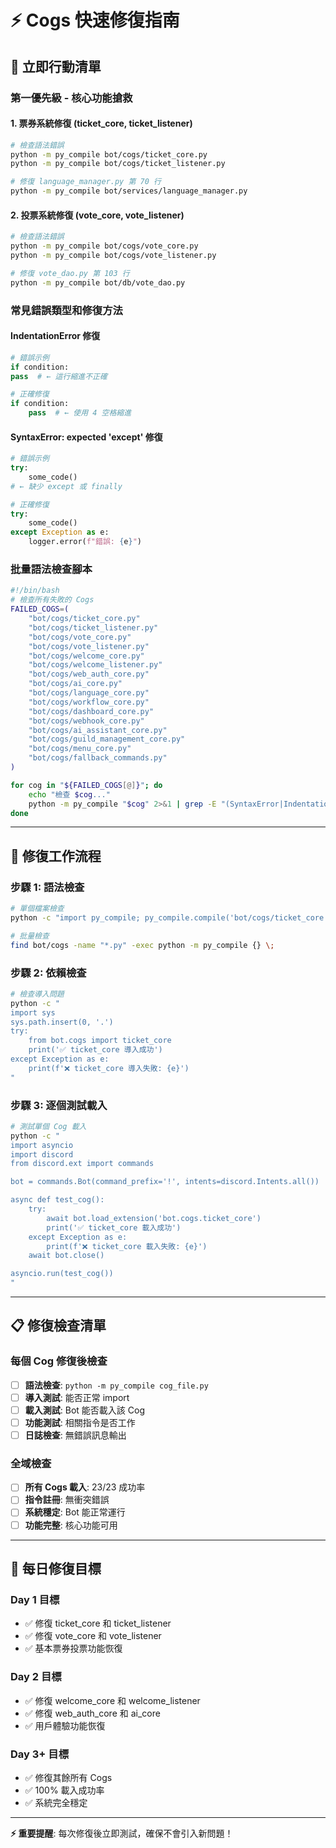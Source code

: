 # ⚡ Cogs 快速修復指南

## 🎯 **立即行動清單**

### **第一優先級 - 核心功能搶救**

#### 1. **票券系統修復** (ticket_core, ticket_listener)
```bash
# 檢查語法錯誤
python -m py_compile bot/cogs/ticket_core.py
python -m py_compile bot/cogs/ticket_listener.py

# 修復 language_manager.py 第 70 行
python -m py_compile bot/services/language_manager.py
```

#### 2. **投票系統修復** (vote_core, vote_listener)  
```bash
# 檢查語法錯誤
python -m py_compile bot/cogs/vote_core.py
python -m py_compile bot/cogs/vote_listener.py

# 修復 vote_dao.py 第 103 行
python -m py_compile bot/db/vote_dao.py
```

### **常見錯誤類型和修復方法**

#### **IndentationError 修復**
```python
# 錯誤示例
if condition:
pass  # ← 這行縮進不正確

# 正確修復
if condition:
    pass  # ← 使用 4 空格縮進
```

#### **SyntaxError: expected 'except' 修復**
```python
# 錯誤示例
try:
    some_code()
# ← 缺少 except 或 finally

# 正確修復
try:
    some_code()
except Exception as e:
    logger.error(f"錯誤: {e}")
```

### **批量語法檢查腳本**
```bash
#!/bin/bash
# 檢查所有失敗的 Cogs
FAILED_COGS=(
    "bot/cogs/ticket_core.py"
    "bot/cogs/ticket_listener.py" 
    "bot/cogs/vote_core.py"
    "bot/cogs/vote_listener.py"
    "bot/cogs/welcome_core.py"
    "bot/cogs/welcome_listener.py"
    "bot/cogs/web_auth_core.py"
    "bot/cogs/ai_core.py"
    "bot/cogs/language_core.py"
    "bot/cogs/workflow_core.py"
    "bot/cogs/dashboard_core.py"
    "bot/cogs/webhook_core.py"
    "bot/cogs/ai_assistant_core.py"
    "bot/cogs/guild_management_core.py"
    "bot/cogs/menu_core.py"
    "bot/cogs/fallback_commands.py"
)

for cog in "${FAILED_COGS[@]}"; do
    echo "檢查 $cog..."
    python -m py_compile "$cog" 2>&1 | grep -E "(SyntaxError|IndentationError)"
done
```

---

## 🔧 **修復工作流程**

### **步驟 1: 語法檢查**
```bash
# 單個檔案檢查
python -c "import py_compile; py_compile.compile('bot/cogs/ticket_core.py', doraise=True)"

# 批量檢查
find bot/cogs -name "*.py" -exec python -m py_compile {} \;
```

### **步驟 2: 依賴檢查**
```bash
# 檢查導入問題
python -c "
import sys
sys.path.insert(0, '.')
try:
    from bot.cogs import ticket_core
    print('✅ ticket_core 導入成功')
except Exception as e:
    print(f'❌ ticket_core 導入失敗: {e}')
"
```

### **步驟 3: 逐個測試載入**
```bash
# 測試單個 Cog 載入
python -c "
import asyncio
import discord
from discord.ext import commands

bot = commands.Bot(command_prefix='!', intents=discord.Intents.all())

async def test_cog():
    try:
        await bot.load_extension('bot.cogs.ticket_core')
        print('✅ ticket_core 載入成功')
    except Exception as e:
        print(f'❌ ticket_core 載入失敗: {e}')
    await bot.close()

asyncio.run(test_cog())
"
```

---

## 📋 **修復檢查清單**

### **每個 Cog 修復後檢查**
- [ ] **語法檢查**: `python -m py_compile cog_file.py`
- [ ] **導入測試**: 能否正常 import
- [ ] **載入測試**: Bot 能否載入該 Cog
- [ ] **功能測試**: 相關指令是否工作
- [ ] **日誌檢查**: 無錯誤訊息輸出

### **全域檢查**
- [ ] **所有 Cogs 載入**: 23/23 成功率
- [ ] **指令註冊**: 無衝突錯誤
- [ ] **系統穩定**: Bot 能正常運行
- [ ] **功能完整**: 核心功能可用

---

## 🎯 **每日修復目標**

### **Day 1 目標**
- ✅ 修復 ticket_core 和 ticket_listener
- ✅ 修復 vote_core 和 vote_listener  
- ✅ 基本票券投票功能恢復

### **Day 2 目標**
- ✅ 修復 welcome_core 和 welcome_listener
- ✅ 修復 web_auth_core 和 ai_core
- ✅ 用戶體驗功能恢復

### **Day 3+ 目標**
- ✅ 修復其餘所有 Cogs
- ✅ 100% 載入成功率
- ✅ 系統完全穩定

---

**⚡ 重要提醒**: 每次修復後立即測試，確保不會引入新問題！